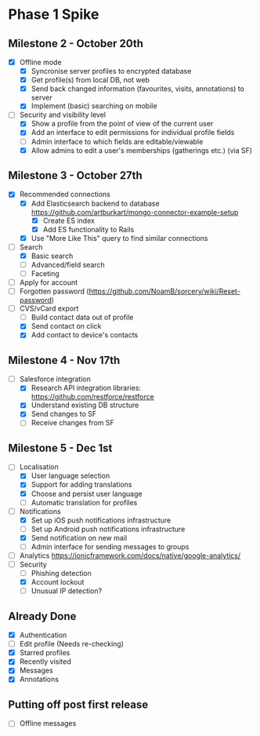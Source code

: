 # Phase 1 Spike

## Milestone 2 - October 20th

- [x] Offline mode
  - [x] Syncronise server profiles to encrypted database
  - [x] Get profile(s) from local DB, not web
  - [x] Send back changed information (favourites, visits, annotations) to server
  - [x] Implement (basic) searching on mobile
- [ ] Security and visibility level
  - [x] Show a profile from the point of view of the current user
  - [x] Add an interface to edit permissions for individual profile fields
  - [ ] Admin interface to which fields are editable/viewable
  - [x] Allow admins to edit a user's memberships (gatherings etc.) (via SF)

## Milestone 3 - October 27th

- [x] Recommended connections
  - [x] Add Elasticsearch backend to database https://github.com/artburkart/mongo-connector-example-setup
    - [x] Create ES index
    - [x] Add ES functionality to Rails
  - [x] Use "More Like This" query to find similar connections
- [ ] Search
  - [x] Basic search
  - [ ] Advanced/field search
  - [ ] Faceting
- [ ] Apply for account
- [ ] Forgotten password (https://github.com/NoamB/sorcery/wiki/Reset-password)
- [ ] CVS/vCard export
  - [ ] Build contact data out of profile
  - [x] Send contact on click
  - [x] Add contact to device's contacts

## Milestone 4 - Nov 17th

- [ ] Salesforce integration
  - [x] Research API integration libraries: https://github.com/restforce/restforce
  - [x] Understand existing DB structure
  - [x] Send changes to SF
  - [ ] Receive changes from SF

## Milestone 5 - Dec 1st

- [ ] Localisation
  - [x] User language selection
  - [x] Support for adding translations
  - [x] Choose and persist user language
  - [ ] Automatic translation for profiles
- [ ] Notifications
  - [x] Set up iOS push notifications infrastructure
  - [ ] Set up Android push notifications infrastructure
  - [x] Send notification on new mail
  - [ ] Admin interface for sending messages to groups
- [ ] Analytics https://ionicframework.com/docs/native/google-analytics/
- [ ] Security
  - [ ] Phishing detection
  - [x] Account lockout
  - [ ] Unusual IP detection?

## Already Done

- [x] Authentication
- [ ] Edit profile (Needs re-checking)
- [x] Starred profiles
- [x] Recently visited
- [x] Messages
- [x] Annotations

## Putting off post first release

- [ ] Offline messages
